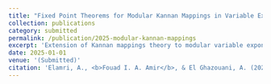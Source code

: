 ```yaml
---
title: "Fixed Point Theorems for Modular Kannan Mappings in Variable Exponent Sequence Spaces"
collection: publications
category: submitted
permalink: /publication/2025-modular-kannan-mappings
excerpt: 'Extension of Kannan mappings theory to modular variable exponent spaces.'
date: 2025-01-01
venue: '(Submitted)'
citation: 'Elamri, A., <b>Fouad I. A. Amir</b>, & El Ghazouani, A. (2025). &quot;Fixed Point Theorems for Modular Kannan Mappings in Variable Exponent Sequence Spaces.&quot; (Submitted).'
---
```

